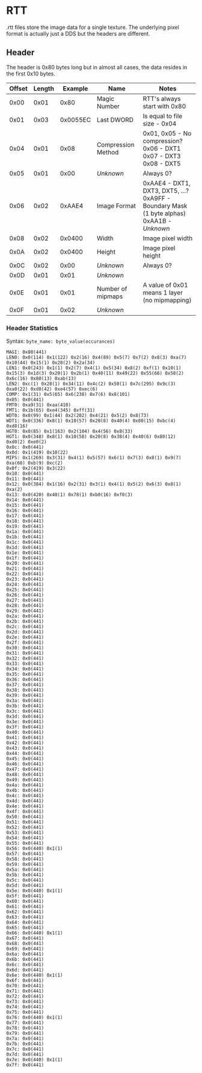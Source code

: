 # RTT

.rtt files store the image data for a single texture.
The underlying pixel format is actually just a DDS but the headers are different.

## Header

The header is 0x80 bytes long but in almost all cases, the data resides in the first 0x10 bytes.

|Offset|Length|Example|Name|Notes|
|---|---|---|---|---|
|0x00|0x01|0x80|Magic Number|RTT's always start with 0x80|
|0x01|0x03|0x0055EC|Last DWORD| Is equal to file size - 0x04|
|0x04|0x01|0x08|Compression Method|0x01, 0x05 - No compression?<br>0x06 - DXT1<br>0x07 - DXT3<br>0x08 - DXT5|
|0x05|0x01|0x00|*Unknown*|Always 0?|
|0x06|0x02|0xAAE4|Image Format|0xAAE4 - DXT1, DXT3, DXT5, ...?<br>0xA9FF - Boundary Mask (1 byte alphas)<br>0xAA1B - *Unknown*|
|0x08|0x02|0x0400|Width|Image pixel width|
|0x0A|0x02|0x0400|Height|Image pixel height|
|0x0C|0x02|0x00|*Unknown*|Always 0?|
|0x0D|0x01|0x01|*Unknown*||
|0x0E|0x01|0x01|Number of mipmaps|A value of 0x01 means 1 layer (no mipmapping)|
|0x0F|0x01|0x02|*Unknown*||

### Header Statistics

Syntax:
`byte_name: byte_value(occurances)`

```
MAGI: 0x80(441)
LEN0: 0x0(114) 0x1(122) 0x2(16) 0x4(89) 0x5(7) 0x7(2) 0x8(3) 0xa(7) 0x10(44) 0x15(1) 0x20(2) 0x2a(34)
LEN1: 0x0(243) 0x1(1) 0x2(7) 0x4(1) 0x5(34) 0x8(2) 0xf(1) 0x10(1) 0x15(3) 0x1d(3) 0x20(1) 0x2b(1) 0x40(11) 0x49(22) 0x55(66) 0x58(2) 0x6c(16) 0x80(13) 0xab(13)
LEN2: 0xc(1) 0x28(1) 0x34(11) 0x4c(2) 0x50(1) 0x7c(295) 0x9c(3) 0xa0(22) 0xd0(42) 0xe4(57) 0xec(6)
COMP: 0x1(31) 0x5(65) 0x6(238) 0x7(6) 0x8(101)
0x05: 0x0(441)
FMT0: 0xa9(31) 0xaa(410)
FMT1: 0x1b(65) 0xe4(345) 0xff(31)
WDT0: 0x0(99) 0x1(44) 0x2(202) 0x4(21) 0x5(2) 0x8(73)
WDT1: 0x0(336) 0x8(1) 0x10(57) 0x20(8) 0x40(4) 0x80(15) 0xbc(4) 0xd8(16)
HGT0: 0x0(85) 0x1(163) 0x2(104) 0x4(56) 0x8(33)
HGT1: 0x0(348) 0x8(1) 0x10(58) 0x20(8) 0x38(4) 0x40(6) 0x80(12) 0xd0(2) 0xe0(2)
0x0c: 0x0(441)
0x0d: 0x1(419) 0x10(22)
MIPS: 0x1(269) 0x3(31) 0x4(1) 0x5(57) 0x6(1) 0x7(3) 0x8(1) 0x9(7) 0xa(60) 0xb(9) 0xc(2)
0x0f: 0x2(419) 0x3(22)
0x10: 0x0(441)
0x11: 0x0(441)
0x12: 0x0(384) 0x1(16) 0x2(31) 0x3(1) 0x4(1) 0x5(2) 0x6(3) 0x8(1) 0xa(2)
0x13: 0x0(420) 0x40(1) 0x78(1) 0xb0(16) 0xf0(3)
0x14: 0x0(441)
0x15: 0x0(441)
0x16: 0x0(441)
0x17: 0x0(441)
0x18: 0x0(441)
0x19: 0x0(441)
0x1a: 0x0(441)
0x1b: 0x0(441)
0x1c: 0x0(441)
0x1d: 0x0(441)
0x1e: 0x0(441)
0x1f: 0x0(441)
0x20: 0x0(441)
0x21: 0x0(441)
0x22: 0x0(441)
0x23: 0x0(441)
0x24: 0x0(441)
0x25: 0x0(441)
0x26: 0x0(441)
0x27: 0x0(441)
0x28: 0x0(441)
0x29: 0x0(441)
0x2a: 0x0(441)
0x2b: 0x0(441)
0x2c: 0x0(441)
0x2d: 0x0(441)
0x2e: 0x0(441)
0x2f: 0x0(441)
0x30: 0x0(441)
0x31: 0x0(441)
0x32: 0x0(441)
0x33: 0x0(441)
0x34: 0x0(441)
0x35: 0x0(441)
0x36: 0x0(441)
0x37: 0x0(441)
0x38: 0x0(441)
0x39: 0x0(441)
0x3a: 0x0(441)
0x3b: 0x0(441)
0x3c: 0x0(441)
0x3d: 0x0(441)
0x3e: 0x0(441)
0x3f: 0x0(441)
0x40: 0x0(441)
0x41: 0x0(441)
0x42: 0x0(441)
0x43: 0x0(441)
0x44: 0x0(441)
0x45: 0x0(441)
0x46: 0x0(441)
0x47: 0x0(441)
0x48: 0x0(441)
0x49: 0x0(441)
0x4a: 0x0(441)
0x4b: 0x0(441)
0x4c: 0x0(441)
0x4d: 0x0(441)
0x4e: 0x0(441)
0x4f: 0x0(441)
0x50: 0x0(441)
0x51: 0x0(441)
0x52: 0x0(441)
0x53: 0x0(441)
0x54: 0x0(441)
0x55: 0x0(441)
0x56: 0x0(440) 0x1(1)
0x57: 0x0(441)
0x58: 0x0(441)
0x59: 0x0(441)
0x5a: 0x0(441)
0x5b: 0x0(441)
0x5c: 0x0(441)
0x5d: 0x0(441)
0x5e: 0x0(440) 0x1(1)
0x5f: 0x0(441)
0x60: 0x0(441)
0x61: 0x0(441)
0x62: 0x0(441)
0x63: 0x0(441)
0x64: 0x0(441)
0x65: 0x0(441)
0x66: 0x0(440) 0x1(1)
0x67: 0x0(441)
0x68: 0x0(441)
0x69: 0x0(441)
0x6a: 0x0(441)
0x6b: 0x0(441)
0x6c: 0x0(441)
0x6d: 0x0(441)
0x6e: 0x0(440) 0x1(1)
0x6f: 0x0(441)
0x70: 0x0(441)
0x71: 0x0(441)
0x72: 0x0(441)
0x73: 0x0(441)
0x74: 0x0(441)
0x75: 0x0(441)
0x76: 0x0(440) 0x1(1)
0x77: 0x0(441)
0x78: 0x0(441)
0x79: 0x0(441)
0x7a: 0x0(441)
0x7b: 0x0(441)
0x7c: 0x0(441)
0x7d: 0x0(441)
0x7e: 0x0(440) 0x1(1)
0x7f: 0x0(441)
```
